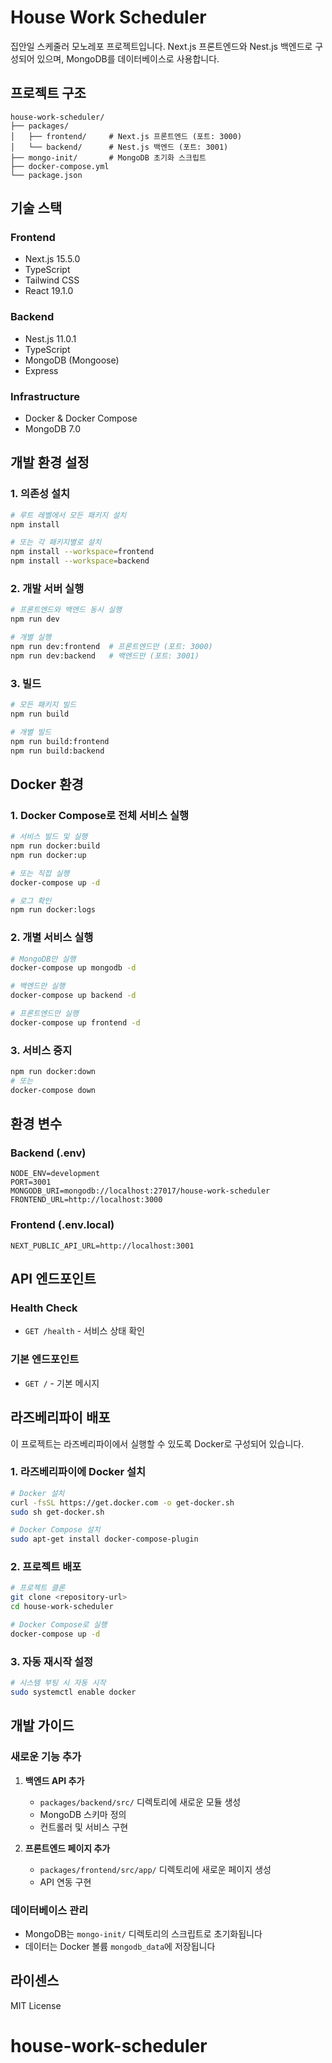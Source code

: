 # House Work Scheduler

집안일 스케줄러 모노레포 프로젝트입니다. Next.js 프론트엔드와 Nest.js 백엔드로 구성되어 있으며, MongoDB를 데이터베이스로 사용합니다.

## 프로젝트 구조

```
house-work-scheduler/
├── packages/
│   ├── frontend/     # Next.js 프론트엔드 (포트: 3000)
│   └── backend/      # Nest.js 백엔드 (포트: 3001)
├── mongo-init/       # MongoDB 초기화 스크립트
├── docker-compose.yml
└── package.json
```

## 기술 스택

### Frontend
- Next.js 15.5.0
- TypeScript
- Tailwind CSS
- React 19.1.0

### Backend
- Nest.js 11.0.1
- TypeScript
- MongoDB (Mongoose)
- Express

### Infrastructure
- Docker & Docker Compose
- MongoDB 7.0

## 개발 환경 설정

### 1. 의존성 설치

```bash
# 루트 레벨에서 모든 패키지 설치
npm install

# 또는 각 패키지별로 설치
npm install --workspace=frontend
npm install --workspace=backend
```

### 2. 개발 서버 실행

```bash
# 프론트엔드와 백엔드 동시 실행
npm run dev

# 개별 실행
npm run dev:frontend  # 프론트엔드만 (포트: 3000)
npm run dev:backend   # 백엔드만 (포트: 3001)
```

### 3. 빌드

```bash
# 모든 패키지 빌드
npm run build

# 개별 빌드
npm run build:frontend
npm run build:backend
```

## Docker 환경

### 1. Docker Compose로 전체 서비스 실행

```bash
# 서비스 빌드 및 실행
npm run docker:build
npm run docker:up

# 또는 직접 실행
docker-compose up -d

# 로그 확인
npm run docker:logs
```

### 2. 개별 서비스 실행

```bash
# MongoDB만 실행
docker-compose up mongodb -d

# 백엔드만 실행
docker-compose up backend -d

# 프론트엔드만 실행
docker-compose up frontend -d
```

### 3. 서비스 중지

```bash
npm run docker:down
# 또는
docker-compose down
```

## 환경 변수

### Backend (.env)
```env
NODE_ENV=development
PORT=3001
MONGODB_URI=mongodb://localhost:27017/house-work-scheduler
FRONTEND_URL=http://localhost:3000
```

### Frontend (.env.local)
```env
NEXT_PUBLIC_API_URL=http://localhost:3001
```

## API 엔드포인트

### Health Check
- `GET /health` - 서비스 상태 확인

### 기본 엔드포인트
- `GET /` - 기본 메시지

## 라즈베리파이 배포

이 프로젝트는 라즈베리파이에서 실행할 수 있도록 Docker로 구성되어 있습니다.

### 1. 라즈베리파이에 Docker 설치

```bash
# Docker 설치
curl -fsSL https://get.docker.com -o get-docker.sh
sudo sh get-docker.sh

# Docker Compose 설치
sudo apt-get install docker-compose-plugin
```

### 2. 프로젝트 배포

```bash
# 프로젝트 클론
git clone <repository-url>
cd house-work-scheduler

# Docker Compose로 실행
docker-compose up -d
```

### 3. 자동 재시작 설정

```bash
# 시스템 부팅 시 자동 시작
sudo systemctl enable docker
```

## 개발 가이드

### 새로운 기능 추가

1. **백엔드 API 추가**
   - `packages/backend/src/` 디렉토리에 새로운 모듈 생성
   - MongoDB 스키마 정의
   - 컨트롤러 및 서비스 구현

2. **프론트엔드 페이지 추가**
   - `packages/frontend/src/app/` 디렉토리에 새로운 페이지 생성
   - API 연동 구현

### 데이터베이스 관리

- MongoDB는 `mongo-init/` 디렉토리의 스크립트로 초기화됩니다
- 데이터는 Docker 볼륨 `mongodb_data`에 저장됩니다

## 라이센스

MIT License
# house-work-scheduler

